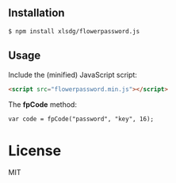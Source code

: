 ## Installation

```
$ npm install xlsdg/flowerpassword.js
```


## Usage

Include the (minified) JavaScript script:

``` html
<script src="flowerpassword.min.js"></script>
```

The **fpCode** method:

``` html
var code = fpCode("password", "key", 16);
```

# License

MIT
